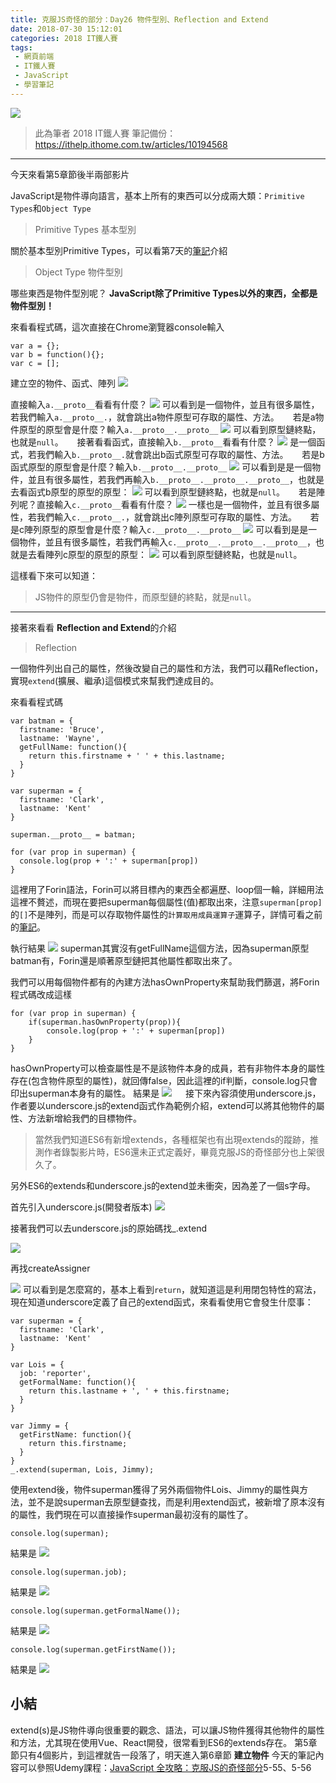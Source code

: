```yaml
---
title: 克服JS奇怪的部分：Day26 物件型別、Reflection and Extend
date: 2018-07-30 15:12:01
categories: 2018 IT鐵人賽
tags:
 - 網頁前端
 - IT鐵人賽
 - JavaScript
 - 學習筆記
---
```

![](https://4.bp.blogspot.com/-KSia1FSfio8/W1wauunn5OI/AAAAAAAAIcA/vUN5w-sc1NsLzX5oN5bFmnaAFKV3smQkgCLcBGAs/s1600/2018ITMANJS26.png)
<!-- more -->
> 此為筆者 2018 IT鐵人賽 筆記備份：https://ithelp.ithome.com.tw/articles/10194568

---

今天來看第5章節後半兩部影片

JavaScript是物件導向語言，基本上所有的東西可以分成兩大類：`Primitive Types`和`Object Type`

> Primitive Types 基本型別

關於基本型別Primitive Types，可以看第7天的[筆記](https://ithelp.ithome.com.tw/articles/10191195)介紹

> Object Type 物件型別

哪些東西是物件型別呢？
**JavaScript除了Primitive Types以外的東西，全都是物件型別！**

來看看程式碼，這次直接在Chrome瀏覽器console輸入

```JS
var a = {};
var b = function(){};
var c = [];
```
建立空的物件、函式、陣列
![](https://i.imgur.com/75erUD1.png)

直接輸入`a.__proto__`看看有什麼？
![](https://i.imgur.com/Zr5sclg.png)
可以看到是一個物件，並且有很多屬性，若我們輸入`a.__proto__.`，就會跳出a物件原型可存取的屬性、方法。
　
若是a物件原型的原型會是什麼？輸入`a.__proto__.__proto__`
![](https://i.imgur.com/lYcwXIi.png)
可以看到原型鏈終點，也就是`null`。
　
接著看看函式，直接輸入`b.__proto__`看看有什麼？
![](https://i.imgur.com/EsSHdVJ.png)
是一個函式，若我們輸入`b.__proto__.`就會跳出b函式原型可存取的屬性、方法。
　
若是b函式原型的原型會是什麼？輸入`b.__proto__.__proto__`
![](https://i.imgur.com/360tDPg.png)
可以看到是是一個物件，並且有很多屬性，若我們再輸入`b.__proto__.__proto__.__proto__`，也就是去看函式b原型的原型的原型：
![](https://i.imgur.com/bHBXnY6.png)
可以看到原型鏈終點，也就是`null`。
　
若是陣列呢？直接輸入`c.__proto__`看看有什麼？
![](https://i.imgur.com/wjpESMn.png)
一樣也是一個物件，並且有很多屬性，若我們輸入`c.__proto__.`，就會跳出c陣列原型可存取的屬性、方法。
　
若是c陣列原型的原型會是什麼？輸入`c.__proto__.__proto__`
![](https://i.imgur.com/Hm9SW3O.png)
可以看到是是一個物件，並且有很多屬性，若我們再輸入`c.__proto__.__proto__.__proto__`，也就是去看陣列c原型的原型的原型：
![](https://i.imgur.com/i5fyPJE.png)
可以看到原型鏈終點，也就是`null`。

這樣看下來可以知道：

> JS物件的原型仍會是物件，而原型鏈的終點，就是`null`。

---

接著來看看 **Reflection and Extend**的介紹

> Reflection 

一個物件列出自己的屬性，然後改變自己的屬性和方法，我們可以藉Reflection，實現`extend`(擴展、繼承)這個模式來幫我們達成目的。

來看看程式碼
```JS
var batman = {
  firstname: 'Bruce',
  lastname: 'Wayne',
  getFullName: function(){
    return this.firstname + ' ' + this.lastname;
  }
}

var superman = {
  firstname: 'Clark',
  lastname: 'Kent'
}

superman.__proto__ = batman;

for (var prop in superman) {
  console.log(prop + ':' + superman[prop])
}
```
這裡用了Forin語法，Forin可以將目標內的東西全都遍歷、loop個一輪，詳細用法這裡不贅述，而現在要把superman每個屬性(值)都取出來，注意`superman[prop]`的`[]`不是陣列，而是可以存取物件屬性的`計算取用成員運算子`運算子，詳情可看之前的[筆記](https://ithelp.ithome.com.tw/articles/10191723)。

執行結果
![](https://i.imgur.com/qCrq7En.png)
superman其實沒有getFullName這個方法，因為superman原型batman有，Forin還是順著原型鏈把其他屬性都取出來了。


我們可以用每個物件都有的內建方法hasOwnProperty來幫助我們篩選，將Forin程式碼改成這樣
```JS
for (var prop in superman) {
    if(superman.hasOwnProperty(prop)){
        console.log(prop + ':' + superman[prop])
    }
}
```
hasOwnProperty可以檢查屬性是不是該物件本身的成員，若有非物件本身的屬性存在(包含物件原型的屬性)，就回傳false，因此這裡的if判斷，console.log只會印出superman本身有的屬性。
結果是
![](https://i.imgur.com/ZjcemN7.png)
　
接下來內容須使用underscore.js，作者要以underscore.js的extend函式作為範例介紹，extend可以將其他物件的屬性、方法新增給我們的目標物件。

> 當然我們知道ES6有新增extends，各種框架也有出現extends的蹤跡，推測作者錄製影片時，ES6還未正式定義好，畢竟克服JS的奇怪部分也上架很久了。

另外ES6的extends和underscore.js的extend並未衝突，因為差了一個s字母。

首先引入underscore.js(開發者版本)
![](https://i.imgur.com/BlxIrDS.png)

接著我們可以去underscore.js的原始碼找_.extend

![](https://i.imgur.com/T6Dral8.png)

再找createAssigner

![](https://i.imgur.com/yoh525m.png)
可以看到是怎麼寫的，基本上看到`return`，就知道這是利用閉包特性的寫法，現在知道underscore定義了自己的extend函式，來看看使用它會發生什麼事：

```JS
var superman = {
  firstname: 'Clark',
  lastname: 'Kent'
}

var Lois = {
  job: 'reporter',
  getFormalName: function(){
    return this.lastname + ', ' + this.firstname;
  }
}

var Jimmy = {
  getFirstName: function(){
    return this.firstname;
  }
}
_.extend(superman, Lois, Jimmy);
```

使用extend後，物件superman獲得了另外兩個物件Lois、Jimmy的屬性與方法，並不是說superman去原型鏈查找，而是利用extend函式，被新增了原本沒有的屬性，我們現在可以直接操作superman最初沒有的屬性了。
```JS
console.log(superman);
```
結果是
![](https://i.imgur.com/ng5BD1B.png)
```JS
console.log(superman.job);
```
結果是
![](https://i.imgur.com/bZbmMD3.png)
```JS
console.log(superman.getFormalName());
```
結果是
![](https://i.imgur.com/iYLVgXh.png)
```JS
console.log(superman.getFirstName());
```
結果是
![](https://i.imgur.com/MBIaD0l.png)



## 小結

extend(s)是JS物件導向很重要的觀念、語法，可以讓JS物件獲得其他物件的屬性和方法，尤其現在使用Vue、React開發，很常看到ES6的extends存在。
第5章節只有4個影片，到這裡就告一段落了，明天進入第6章節 **建立物件**
今天的筆記內容可以參照Udemy課程：[JavaScript 全攻略：克服JS的奇怪部分](https://www.udemy.com/javascriptjs/)5-55、5-56
